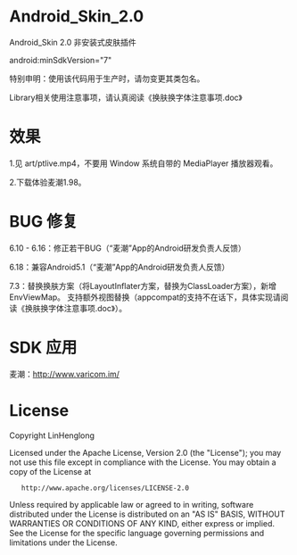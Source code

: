 # Android_Skin_2.0
Android_Skin 2.0 非安装式皮肤插件

android:minSdkVersion="7"

特别申明：使用该代码用于生产时，请勿变更其类包名。

Library相关使用注意事项，请认真阅读《换肤换字体注意事项.doc》

# 效果
1.见 art/ptlive.mp4，不要用 Window 系统自带的 MediaPlayer 播放器观看。

2.下载体验麦潮1.98。

# BUG 修复
6.10 - 6.16：修正若干BUG（“麦潮”App的Android研发负责人反馈）

6.18：兼容Android5.1（“麦潮”App的Android研发负责人反馈）

7.3：替换换肤方案（将LayoutInflater方案，替换为ClassLoader方案），新增EnvViewMap。
	 支持额外视图替换（appcompat的支持不在话下，具体实现请阅读《换肤换字体注意事项.doc》）。

# SDK 应用
麦潮：http://www.varicom.im/

# License

   Copyright LinHenglong

   Licensed under the Apache License, Version 2.0 (the "License");
   you may not use this file except in compliance with the License.
   You may obtain a copy of the License at

       http://www.apache.org/licenses/LICENSE-2.0

   Unless required by applicable law or agreed to in writing, software
   distributed under the License is distributed on an "AS IS" BASIS,
   WITHOUT WARRANTIES OR CONDITIONS OF ANY KIND, either express or implied.
   See the License for the specific language governing permissions and
   limitations under the License.
